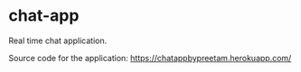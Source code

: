 # chat-app
Real time chat application.

Source code for the application: https://chatappbypreetam.herokuapp.com/
